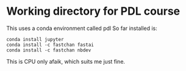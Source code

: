 # Working directory for PDL course

This uses a conda environment called pdl
So far installed is:

```
conda install jupyter
conda install -c fastchan fastai
conda install -c fastchan nbdev
```

This is CPU only afaik, which suits me just fine.


